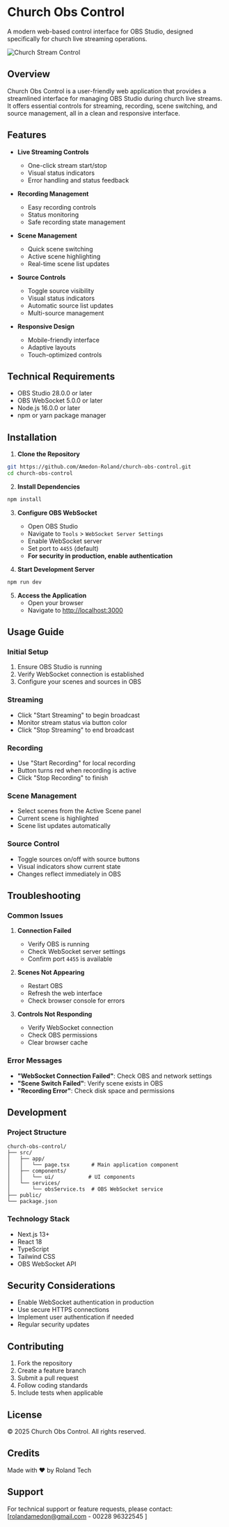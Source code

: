 # Church Obs Control

A modern web-based control interface for OBS Studio, designed specifically for church live streaming operations.

![Church Stream Control](public/screenshot.png)

## Overview

Church Obs Control is a user-friendly web application that provides a streamlined interface for managing OBS Studio during church live streams. It offers essential controls for streaming, recording, scene switching, and source management, all in a clean and responsive interface.

## Features

- **Live Streaming Controls**
  - One-click stream start/stop
  - Visual status indicators
  - Error handling and status feedback

- **Recording Management**
  - Easy recording controls
  - Status monitoring
  - Safe recording state management

- **Scene Management**
  - Quick scene switching
  - Active scene highlighting
  - Real-time scene list updates

- **Source Controls**
  - Toggle source visibility
  - Visual status indicators
  - Automatic source list updates
  - Multi-source management

- **Responsive Design**
  - Mobile-friendly interface
  - Adaptive layouts
  - Touch-optimized controls

## Technical Requirements

- OBS Studio 28.0.0 or later
- OBS WebSocket 5.0.0 or later
- Node.js 16.0.0 or later
- npm or yarn package manager

## Installation

1. **Clone the Repository**
```bash
git https://github.com/Amedon-Roland/church-obs-control.git
cd church-obs-control
```

2. **Install Dependencies**
```bash
npm install
```

3. **Configure OBS WebSocket**
   - Open OBS Studio
   - Navigate to `Tools` > `WebSocket Server Settings`
   - Enable WebSocket server
   - Set port to `4455` (default)
   - **For security in production, enable authentication**

4. **Start Development Server**
```bash
npm run dev
```

5. **Access the Application**
   - Open your browser
   - Navigate to [http://localhost:3000](http://localhost:3000)

## Usage Guide
### Initial Setup
1. Ensure OBS Studio is running
2. Verify WebSocket connection is established
3. Configure your scenes and sources in OBS

### Streaming
- Click "Start Streaming" to begin broadcast
- Monitor stream status via button color
- Click "Stop Streaming" to end broadcast

### Recording
- Use "Start Recording" for local recording
- Button turns red when recording is active
- Click "Stop Recording" to finish

### Scene Management
- Select scenes from the Active Scene panel
- Current scene is highlighted
- Scene list updates automatically

### Source Control
- Toggle sources on/off with source buttons
- Visual indicators show current state
- Changes reflect immediately in OBS

## Troubleshooting
### Common Issues
1. **Connection Failed**
   - Verify OBS is running
   - Check WebSocket server settings
   - Confirm port `4455` is available

2. **Scenes Not Appearing**
   - Restart OBS
   - Refresh the web interface
   - Check browser console for errors

3. **Controls Not Responding**
   - Verify WebSocket connection
   - Check OBS permissions
   - Clear browser cache

### Error Messages
- **"WebSocket Connection Failed"**: Check OBS and network settings
- **"Scene Switch Failed"**: Verify scene exists in OBS
- **"Recording Error"**: Check disk space and permissions

## Development
### Project Structure
```plaintext
church-obs-control/
├── src/
│   ├── app/
│   │   └── page.tsx       # Main application component
│   ├── components/
│   │   └── ui/           # UI components
│   └── services/
│       └── obsService.ts  # OBS WebSocket service
├── public/
└── package.json
```

### Technology Stack
- Next.js 13+
- React 18
- TypeScript
- Tailwind CSS
- OBS WebSocket API

## Security Considerations
- Enable WebSocket authentication in production
- Use secure HTTPS connections
- Implement user authentication if needed
- Regular security updates

## Contributing
1. Fork the repository
2. Create a feature branch
3. Submit a pull request
4. Follow coding standards
5. Include tests when applicable

## License
© 2025 Church Obs Control. All rights reserved.

## Credits
Made with ❤️ by Roland Tech

## Support
For technical support or feature requests, please contact:
[rolandamedon@gmail.com - 00228 96322545 ]
